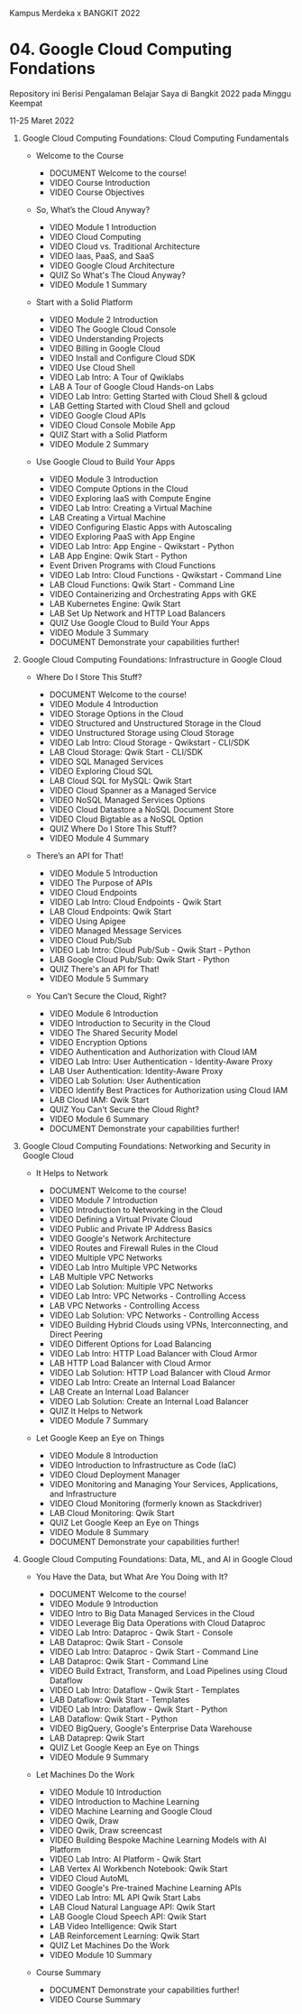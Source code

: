 Kampus Merdeka x BANGKIT 2022
# 04. Google Cloud Computing Fondations
Repository ini Berisi Pengalaman Belajar Saya di Bangkit 2022 pada Minggu Keempat  

11-25 Maret 2022  
1.  Google Cloud Computing Foundations: Cloud Computing Fundamentals
    * Welcome to the Course
      * DOCUMENT Welcome to the course!
      * VIDEO Course Introduction
      * VIDEO Course Objectives
      
    * So, What’s the Cloud Anyway?
      * VIDEO Module 1 Introduction
      * VIDEO Cloud Computing
      * VIDEO Cloud vs. Traditional Architecture
      * VIDEO Iaas, PaaS, and SaaS
      * VIDEO Google Cloud Architecture
      * QUIZ So What's The Cloud Anyway?
      * VIDEO Module 1 Summary
      
    * Start with a Solid Platform
      * VIDEO Module 2 Introduction
      * VIDEO The Google Cloud Console
      * VIDEO Understanding Projects
      * VIDEO Billing in Google Cloud
      * VIDEO Install and Configure Cloud SDK
      * VIDEO Use Cloud Shell
      * VIDEO Lab Intro: A Tour of Qwiklabs
      * LAB A Tour of Google Cloud Hands-on Labs
      * VIDEO Lab Intro: Getting Started with Cloud Shell & gcloud
      * LAB Getting Started with Cloud Shell and gcloud
      * VIDEO Google Cloud APIs
      * VIDEO Cloud Console Mobile App
      * QUIZ Start with a Solid Platform
      * VIDEO Module 2 Summary
    
    * Use Google Cloud to Build Your Apps
      * VIDEO Module 3 Introduction
      * VIDEO Compute Options in the Cloud
      * VIDEO Exploring IaaS with Compute Engine
      * VIDEO Lab Intro: Creating a Virtual Machine
      * LAB Creating a Virtual Machine
      * VIDEO Configuring Elastic Apps with Autoscaling
      * VIDEO Exploring PaaS with App Engine
      * VIDEO Lab Intro: App Engine - Qwikstart - Python
      * LAB App Engine: Qwik Start - Python
      * Event Driven Programs with Cloud Functions
      * VIDEO Lab Intro: Cloud Functions - Qwikstart - Command Line
      * LAB Cloud Functions: Qwik Start - Command Line
      * VIDEO Containerizing and Orchestrating Apps with GKE
      * LAB Kubernetes Engine: Qwik Start
      * LAB Set Up Network and HTTP Load Balancers
      * QUIZ Use Google Cloud to Build Your Apps
      * VIDEO Module 3 Summary
      * DOCUMENT Demonstrate your capabilities further!
  
2.  Google Cloud Computing Foundations: Infrastructure in Google Cloud
    * Where Do I Store This Stuff?
      * DOCUMENT Welcome to the course!
      * VIDEO Module 4 Introduction
      * VIDEO Storage Options in the Cloud
      * VIDEO Structured and Unstructured Storage in the Cloud
      * VIDEO Unstructured Storage using Cloud Storage
      * VIDEO Lab Intro: Cloud Storage - Qwikstart - CLI/SDK
      * LAB Cloud Storage: Qwik Start - CLI/SDK
      * VIDEO SQL Managed Services
      * VIDEO Exploring Cloud SQL
      * LAB Cloud SQL for MySQL: Qwik Start
      * VIDEO Cloud Spanner as a Managed Service
      * VIDEO NoSQL Managed Services Options
      * VIDEO Cloud Datastore a NoSQL Document Store
      * VIDEO Cloud Bigtable as a NoSQL Option
      * QUIZ Where Do I Store This Stuff?
      * VIDEO Module 4 Summary
      
    * There’s an API for That!
      * VIDEO Module 5 Introduction
      * VIDEO The Purpose of APIs
      * VIDEO Cloud Endpoints
      * VIDEO Lab Intro: Cloud Endpoints - Qwik Start
      * LAB Cloud Endpoints: Qwik Start
      * VIDEO Using Apigee
      * VIDEO Managed Message Services
      * VIDEO Cloud Pub/Sub
      * VIDEO Lab Intro: Cloud Pub/Sub - Qwik Start - Python
      * LAB Google Cloud Pub/Sub: Qwik Start - Python
      * QUIZ There's an API for That!
      * VIDEO Module 5 Summary
      
    * You Can’t Secure the Cloud, Right?
      * VIDEO Module 6 Introduction
      * VIDEO Introduction to Security in the Cloud
      * VIDEO The Shared Security Model
      * VIDEO Encryption Options
      * VIDEO Authentication and Authorization with Cloud IAM
      * VIDEO Lab Intro: User Authentication - Identity-Aware Proxy
      * LAB User Authentication: Identity-Aware Proxy
      * VIDEO Lab Solution: User Authentication
      * VIDEO Identify Best Practices for Authorization using Cloud IAM
      * LAB Cloud IAM: Qwik Start
      * QUIZ You Can't Secure the Cloud Right?
      * VIDEO Module 6 Summary
      * DOCUMENT Demonstrate your capabilities further!
 
 3. Google Cloud Computing Foundations: Networking and Security in Google Cloud
    * It Helps to Network
      * DOCUMENT Welcome to the course!
      * VIDEO Module 7 Introduction
      * VIDEO Introduction to Networking in the Cloud
      * VIDEO Defining a Virtual Private Cloud
      * VIDEO Public and Private IP Address Basics
      * VIDEO Google's Network Architecture
      * VIDEO Routes and Firewall Rules in the Cloud
      * VIDEO Multiple VPC Networks
      * VIDEO Lab Intro Multiple VPC Networks
      * LAB Multiple VPC Networks
      * VIDEO Lab Solution: Multiple VPC Networks
      * VIDEO Lab Intro: VPC Networks - Controlling Access
      * LAB VPC Networks - Controlling Access
      * VIDEO Lab Solution: VPC Networks - Controlling Access
      * VIDEO Building Hybrid Clouds using VPNs, Interconnecting, and Direct Peering
      * VIDEO Different Options for Load Balancing
      * VIDEO Lab Intro: HTTP Load Balancer with Cloud Armor
      * LAB HTTP Load Balancer with Cloud Armor
      * VIDEO Lab Solution: HTTP Load Balancer with Cloud Armor
      * VIDEO Lab Intro: Create an Internal Load Balancer
      * LAB Create an Internal Load Balancer
      * VIDEO Lab Solution: Create an Internal Load Balancer
      * QUIZ It Helps to Network
      * VIDEO Module 7 Summary
      
    * Let Google Keep an Eye on Things
      * VIDEO Module 8 Introduction
      * VIDEO Introduction to Infrastructure as Code (IaC)
      * VIDEO Cloud Deployment Manager
      * VIDEO Monitoring and Managing Your Services, Applications, and Infrastructure
      * VIDEO Cloud Monitoring (formerly known as Stackdriver)
      * LAB Cloud Monitoring: Qwik Start
      * QUIZ Let Google Keep an Eye on Things
      * VIDEO Module 8 Summary
      * DOCUMENT Demonstrate your capabilities further!
    
4. Google Cloud Computing Foundations: Data, ML, and AI in Google Cloud
    * You Have the Data, but What Are You Doing with It?
      * DOCUMENT Welcome to the course!
      * VIDEO Module 9 Introduction
      * VIDEO Intro to Big Data Managed Services in the Cloud
      * VIDEO Leverage Big Data Operations with Cloud Dataproc
      * VIDEO Lab Intro: Dataproc - Qwik Start - Console
      * LAB Dataproc: Qwik Start - Console
      * VIDEO Lab Intro: Dataproc - Qwik Start - Command Line
      * LAB Dataproc: Qwik Start - Command Line
      * VIDEO Build Extract, Transform, and Load Pipelines using Cloud Dataflow
      * VIDEO Lab Intro: Dataflow - Qwik Start - Templates
      * LAB Dataflow: Qwik Start - Templates
      * VIDEO Lab Intro: Dataflow - Qwik Start - Python
      * LAB Dataflow: Qwik Start - Python
      * VIDEO BigQuery, Google's Enterprise Data Warehouse
      * LAB Dataprep: Qwik Start
      * QUIZ Let Google Keep an Eye on Things
      * VIDEO Module 9 Summary
      
    * Let Machines Do the Work
      * VIDEO Module 10 Introduction
      * VIDEO Introduction to Machine Learning
      * VIDEO Machine Learning and Google Cloud
      * VIDEO Qwik, Draw
      * VIDEO Qwik, Draw screencast
      * VIDEO Building Bespoke Machine Learning Models with AI Platform
      * VIDEO Lab Intro: AI Platform - Qwik Start
      * LAB Vertex AI Workbench Notebook: Qwik Start
      * VIDEO Cloud AutoML
      * VIDEO Google's Pre-trained Machine Learning APIs
      * VIDEO Lab Intro: ML API Qwik Start Labs
      * LAB Cloud Natural Language API: Qwik Start
      * LAB Google Cloud Speech API: Qwik Start
      * LAB Video Intelligence: Qwik Start
      * LAB Reinforcement Learning: Qwik Start
      * QUIZ Let Machines Do the Work
      * VIDEO Module 10 Summary
      
    * Course Summary
      * DOCUMENT Demonstrate your capabilities further!
      * VIDEO Course Summary
